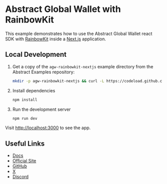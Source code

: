 # Abstract Global Wallet with RainbowKit

This example demonstrates how to use the Abstract Global Wallet react
SDK with [RainbowKit](https://www.rainbowkit.com/) inside a [Next.js](https://nextjs.org/) application.

## Local Development

1. Get a copy of the `agw-rainbowkit-nextjs` example directory from the Abstract Examples repository:

   ```bash
   mkdir -p agw-rainbowkit-nextjs && curl -L https://codeload.github.com/Abstract-Foundation/examples/tar.gz/main | tar -xz --strip=2 -C agw-rainbowkit-nextjs examples-main/agw-rainbowkit-nextjs && cd agw-rainbowkit-nextjs
   ```

2. Install dependencies

   ```bash
   npm install
   ```

3. Run the development server

   ```bash
   npm run dev
   ```

Visit [http://localhost:3000](http://localhost:3000) to see the app.

## Useful Links

- [Docs](https://docs.abs.xyz/)
- [Official Site](https://abs.xyz/)
- [GitHub](https://github.com/Abstract-Foundation)
- [X](https://x.com/AbstractChain)
- [Discord](https://discord.com/invite/abstractchain)
